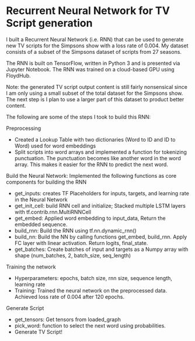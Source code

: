 # Recurrent Neural Network for TV Script generation

I built a Recurrent Neural Network (i.e. RNN) that can be used to generate new TV scripts for the Simpsons show with a loss rate of 0.004. My dataset consists of a subset of the Simpsons dataset of scripts from 27 seasons.

The RNN is built on TensorFlow, written in Python 3 and is presented via Jupyter Notebook. The RNN was trained on a cloud-based GPU using FloydHub. 

Note: the generated TV script output content is still fairly nonsensical since I am only using a small subset of the total dataset for the Simpsons show. The next step is I plan to use a larger part of this dataset to product better content. 


The following are some of the steps I took to build this RNN:

Preprocessing
- Created a Lookup Table with two dictionaries (Word to ID and ID to Word) used for word embeddings
- Split scripts into word arrays and implemented a function for tokenizing punctuation. The punctuation becomes like another word in the word array. This makes it easier for the RNN to predict the next word. 

Build the Neural Network: Implemented the following functions as core components for building the RNN
- get_inputs: creates TF Placeholders for inputs, targets, and learning rate in the Neural Network
- get_init_cell: build RNN cell and initialize; Stacked multiple LSTM layers with tf.contrib.rnn.MultiRNNCell
- get_embed: Applied word embedding to input_data, Return the embedded sequence.
- build_rnn: Build the RNN using tf.nn.dynamic_rnn()
- build_nn: Build the NN by calling functions get_embed, build_rnn. Apply FC layer with linear activation. Return logits, final_state.
- get_batches: Create batches of input and targets as a Numpy array with shape (num_batches, 2, batch_size, seq_length)

Training the network
- Hyperparameters: epochs, batch size, rnn size, sequence length, learning rate
- Training: Trained the neural network on the preprocessed data. Achieved loss rate of 0.004 after 120 epochs. 

Generate Script
- get_tensors: Get tensors from loaded_graph
- pick_word: function to select the next word using probabilities.
- Generate TV Script!
